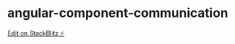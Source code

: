# angular-component-communication

[Edit on StackBlitz ⚡️](https://stackblitz.com/edit/echeverra-angular-component-communication)